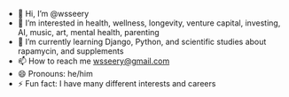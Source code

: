 - 👋 Hi, I’m @wsseery
- 👀 I’m interested in health, wellness, longevity, venture capital, investing, AI, music, art, mental health, parenting
- 🌱 I’m currently learning Django, Python, and scientific studies about rapamycin, and supplements 
- 📫 How to reach me wsseery@gmail.com
- 😄 Pronouns: he/him
- ⚡ Fun fact: I have many different interests and careers

<!---
wsseery/wsseery is a ✨ special ✨ repository because its `README.md` (this file) appears on your GitHub profile.
You can click the Preview link to take a look at your changes.
--->
